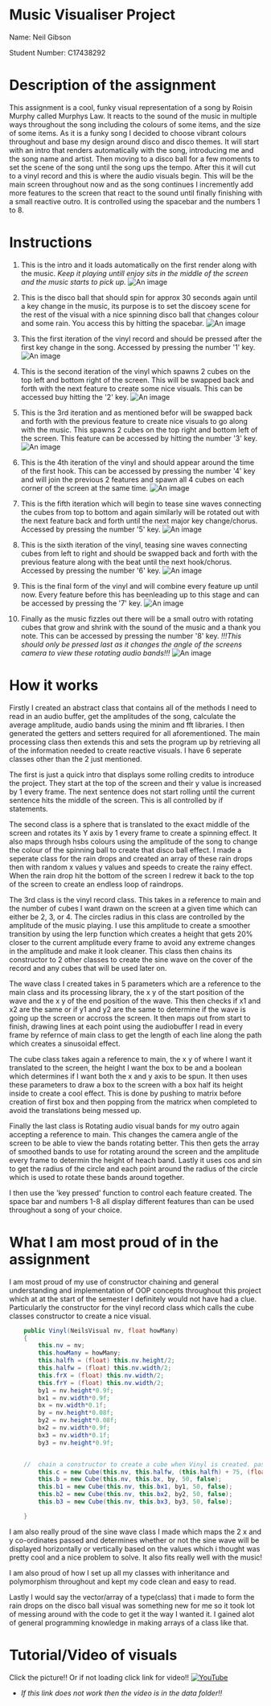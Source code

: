 # Music Visualiser Project

Name: Neil Gibson

Student Number: C17438292

# Description of the assignment
This assignment is a cool, funky visual representation of a song by Roisin Murphy called Murphys Law.
It reacts to the sound of the music in multiple ways throughout the  song including the colours of some items, and the size of some items. As it is a funky song I decided to choose vibrant colours throughout and base my design around disco and disco themes. It will start with an intro that renders automatically with the song, introducing me and the song name and artist. Then moving to a disco ball for a few moments to set the scene of the song until the song ups the tempo. After this it will cut to a vinyl record and this is where the audio visuals begin. This will be the main screen throughout now and as the song continues I incremently add more features to the screen that react to the sound until finally finishing with a small reactive outro. It is controlled using the spacebar and the numbers 1 to 8.

# Instructions
1.  This is the intro and it loads automatically on the first render along with the music. *Keep it playing untill enjoy sits in the middle of the screen and the music starts to pick up.* ![An image](images/intro.jpg)

1.  This is the disco ball that should spin for approx 30 seconds again until a key change in the music, its purpose is to set the discoey scene for the rest of the visual with a nice spinning disco ball that changes colour and some rain. You access this by hitting the spacebar. ![An image](images/Disco.jpeg)

1.  This the first iteration of the vinyl record and should be pressed after the first key change in the song. Accessed by pressing the number '1' key. ![An image](images/v1.jpeg)

1.  This is the second iteration of the vinyl which spawns 2 cubes on the top left and bottom right of the screen. This will be swapped back and forth with the next feature to create some nice visuals. This can be accessed buy hitting the '2' key. ![An image](images/v2.jpg)

1. This is the 3rd iteration and as mentioned befor will be swapped back and forth with the previous feature to create nice visuals to go along with the music. This spawns 2 cubes on the top right and bottom left of the screen. This feature can be accessed by hitting the number '3' key. ![An image](images/v3.jpg)

1.  This is the 4th iteration of the vinyl and should appear around the time of the first hook.  This can be accessed by pressing the number '4' key and will join the previous 2 features and spawn all 4 cubes on each corner of the screen at the same time. ![An image](images/v4.jpg)

1.  This is the fifth iteration which will begin to tease sine waves connecting the cubes from top to bottom and again similarly will be rotated out with the next feature back and forth until the next major key change/chorus. Accessed by pressing the number '5' key. ![An image](images/v5.jpg)

1.  This is the sixth iteration of the vinyl, teasing sine waves connecting cubes from left to right and should be swapped back and forth with the previous feature along with the beat until the next hook/chorus. Accessed by pressing the number '6' key. ![An image](images/v6.jpg)

1.  This is the final form of the vinyl and will combine every feature up until now. Every feature before this has beenleading up to this stage and can be accessed by pressing the '7' key. ![An image](images/v7.jpg)

1.  Finally as the music fizzles out there will be a small outro with rotating cubes that grow and shrink with the sound of the music and a thank you note. This can be accessed by pressing the number '8' key. *!!!This should only be pressed last as it changes the angle of the screens camera to view these rotating audio bands!!!* ![An image](images/outro.jpg)

# How it works
Firstly I created an abstract class that contains all of the methods I need to read in an audio buffer, get the amplitudes of the song, calculate the average amplitude, audio bands using the minim and fft libraries. I then generated the getters and setters required for all aforementioned. The main processing class then extends this and sets the program up by retrieving all of the information needed to create reactive visuals. I have 6 seperate classes other than the 2 just mentioned.

The first is just a quick intro that displays some rolling credits to introduce the project. They start at the top of the screen and their y value is increased by 1 every frame. The next sentence does not start rolling until the current sentence hits the middle of the screen. This is all controlled by if statements.

The second class is a sphere that is translated to the exact middle of the screen and rotates its Y axis by 1 every frame to create a spinning effect. It also maps through hsbs colours using the amplitude of the song to change the colour of the spinning ball to create that disco ball effect. I made a seperate class for the rain drops and created an array of these rain drops then with random x values y values and speeds to create the rainy effect. When the rain drop hit the bottom of the screen I redrew it back to the top of the screen to create an endless loop of raindrops.

The 3rd class is the vinyl record class. This takes in a reference to main and the number of cubes I want drawn on the screen at a given time which can either be 2, 3, or 4. The circles radius in this class are controlled by the amplitude of the music playing. I use this amplitude to create a smoother transition by using the lerp function which creates a height that gets 20% closer to the current amplitude every frame to avoid any extreme changes in the amplitude and make it look cleaner. This class then chains its constructor to 2 other classes to create the sine wave on the cover of the record and any cubes that will be used later on.

The wave class I created takes in 5 parameters which are a reference to the main class and its processing library, the x y of the start position of the wave and the x y of the end position of the wave. This then checks if x1 and x2 are the same or if y1 and y2 are the same to determine if the wave is going up the screen or accross the screen. It then maps out from start to finish, drawing lines at each point using the audiobuffer I read in every frame by refernce of main class to get the length of each line along the path which creates a sinusoidal effect.

The cube class takes again a reference to main, the x y of where I want it translated to the screen, the height I want the box to be and a boolean which determines if I want both the x and y axis to be spun. It then uses these parameters to draw a box to the screen with a box half its height inside to create a cool effect. This is done by pushing to matrix before creation of first box and then popping from the matricx when completed to avoid the translations being messed up.

Finally the last class is Rotating audio visual bands for my outro again accepting a reference to main. This changes the camera angle of the screen to be able to view the bands rotating better. This then gets the array of smoothed bands to use for rotating around the screen and the amplitude every frame to determin the height of heach band. Lastly it uses cos and sin to get the radius of the circle and each point around the radius of the circle which is used to rotate these bands around together.

I then use the 'key pressed' function to control each feature created. The space bar and numbers 1-8 all display different features than can be used throughout a song of your choice.



# What I am most proud of in the assignment
I am most proud of my use of constructor chaining and general understanding and implementation of OOP concepts throughout this project which at at the start of the semester I definitely would not have had a clue. Particularly the constructor for the vinyl record class which calls the cube classes constructor to create a nice visual.
```Java
    public Vinyl(NeilsVisual nv, float howMany)
    {
        this.nv = nv;
        this.howMany = howMany;
        this.halfh = (float) this.nv.height/2;
        this.halfw = (float) this.nv.width/2;
        this.frX = (float) this.nv.width/2;
        this.frY = (float) this.nv.width/2;
        by1 = nv.height*0.9f;
        bx1 = nv.width*0.9f;
        bx = nv.width*0.1f;
        by = nv.height*0.08f;
        by2 = nv.height*0.08f;
        bx2 = nv.width*0.9f;
        bx3 = nv.width*0.1f;
        by3 = nv.height*0.9f;


    //  chain a constructor to create a cube when Vinyl is created. passing reference to NV, x & y co-ord, and height.
        this.c = new Cube(this.nv, this.halfw, (this.halfh) + 75, (float)(this.nv.height*0.25), true);
        this.b = new Cube(this.nv, this.bx, by, 50, false);
        this.b1 = new Cube(this.nv, this.bx1, by1, 50, false);
        this.b2 = new Cube(this.nv, this.bx2, by2, 50, false);
        this.b3 = new Cube(this.nv, this.bx3, by3, 50, false);

    }
```
I am also really proud of the sine wave class I made which maps the 2 x and y co-ordinates passed and determines whether or not the sine wave will be displayed horizontally or vertically based on the values which i thought was pretty cool and a nice problem to solve. It also fits really well with the music!

I am also proud of how I set up all my classes with inheritance and polymorphism throughout and kept my code clean and easy to read.

Lastly I would say the vector/array of a type(class) that i made to form the rain drops on the disco ball visual was something new for me so it took lot of messing around with the code to get it the way I wanted it. I gained alot of general programming knowledge in making arrays of a class like that.

# Tutorial/Video of visuals

Click the picture!! Or if not loading click link for video!!
[![YouTube](https://i9.ytimg.com/vi_webp/v-pLqiG7g-Y/mqdefault.webp?time=1619444400000&sqp=CLCFm4QG&rs=AOn4CLAOi_r55nkh_FDuvWJKIrVr7edi-g)](https://youtu.be/vVwNrT_sHXo)

* *If this link does not work then the video is in the data folder!!* 

